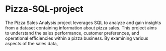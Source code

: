 # Pizza-SQL-project
The Pizza Sales Analysis project leverages SQL to analyze and gain insights from a dataset containing information about pizza sales. This project aims to understand the sales performance, customer preferences, and operational efficiencies within a pizza business. By examining various aspects of the sales data, 
